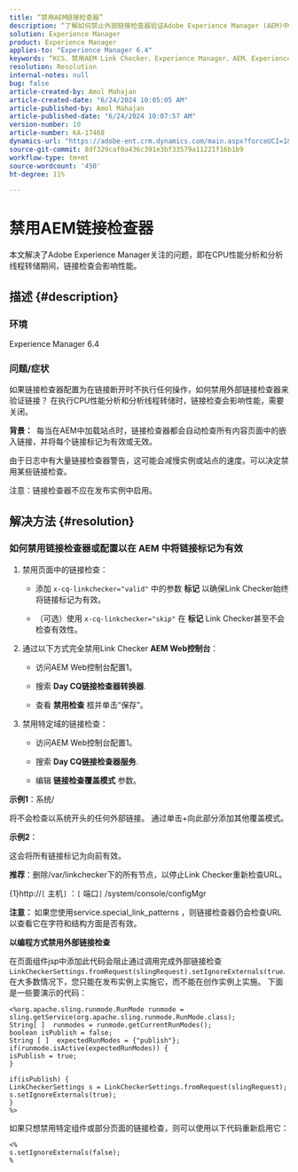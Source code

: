 ```yaml
---
title: “禁用AEM链接检查器”
description: “了解如何禁止外部链接检查器验证Adobe Experience Manager (AEM)中的链接。”
solution: Experience Manager
product: Experience Manager
applies-to: "Experience Manager 6.4"
keywords: “KCS、禁用AEM Link Checker、Experience Manager、AEM、Experience Manager”
resolution: Resolution
internal-notes: null
bug: false
article-created-by: Amol Mahajan
article-created-date: "6/24/2024 10:05:05 AM"
article-published-by: Amol Mahajan
article-published-date: "6/24/2024 10:07:57 AM"
version-number: 10
article-number: KA-17468
dynamics-url: "https://adobe-ent.crm.dynamics.com/main.aspx?forceUCI=1&pagetype=entityrecord&etn=knowledgearticle&id=9c53ab35-1132-ef11-840a-6045bd02de5c"
source-git-commit: 8df329caf0a436c391e3bf33579a11221f16b1b9
workflow-type: tm+mt
source-wordcount: '450'
ht-degree: 11%

---
```


# 禁用AEM链接检查器


本文解决了Adobe Experience Manager关注的问题，即在CPU性能分析和分析线程转储期间，链接检查会影响性能。

## 描述 {#description}


### <b>环境</b>

Experience Manager 6.4

### <b>问题/症状</b>

如果链接检查器配置为在链接断开时不执行任何操作，如何禁用外部链接检查器来验证链接？ 在执行CPU性能分析和分析线程转储时，链接检查会影响性能，需要关闭。

<b>背景： </b> 每当在AEM中加载站点时，链接检查器都会自动检查所有内容页面中的嵌入链接，并将每个链接标记为有效或无效。

由于日志中有大量链接检查器警告，这可能会减慢实例或站点的速度。可以决定禁用某些链接检查。

注意：链接检查器不应在发布实例中启用。


## 解决方法 {#resolution}


### 如何禁用链接检查器或配置以在 AEM 中将链接标记为有效

1. 禁用页面中的链接检查：

   - 添加 `x-cq-linkchecker="valid"` 中的参数 <b>标记</b> 以确保Link Checker始终将链接标记为有效。


   - （可选）使用 `x-cq-linkchecker="skip"` 在 <b>标记</b> Link Checker甚至不会检查有效性。
2. 通过以下方式完全禁用Link Checker <b>AEM Web控制台</b>：
   - 访问AEM Web控制台配置1。


   - 搜索 <b>Day CQ链接检查器转换器</b>.


   - 查看 <b>禁用检查</b> 框并单击“保存”。
3. 禁用特定域的链接检查：
   - 访问AEM Web控制台配置1。


   - 搜索 <b>Day CQ链接检查器服务</b>.


   - 编辑 <b>链接检查覆盖模式</b> 参数。


<b>示例1</b>：系统/

将不会检查以系统开头的任何外部链接。 通过单击+向此部分添加其他覆盖模式。

<b>示例2</b>：

这会将所有链接标记为向前有效。

<b>推荐</b>：删除/var/linkchecker下的所有节点，以停止Link Checker重新检查URL。

{1}http://`[` 主机`]` ：`[` 端口`]` /system/console/configMgr

<b>注意： </b>如果您使用service.special_link_patterns ，则链接检查器仍会检查URL以查看它在字符和结构方面是否有效。

<b>以编程方式禁用外部链接检查</b>

在页面组件jsp中添加此代码会阻止通过调用完成外部链接检查 `LinkCheckerSettings.fromRequest(slingRequest).setIgnoreExternals(true`. 在大多数情况下，您只能在发布实例上实施它，而不能在创作实例上实施。 下面是一些要演示的代码：




```
<%org.apache.sling.runmode.RunMode runmode = sling.getService(org.apache.sling.runmode.RunMode.class);
String[ ]  runmodes = runmode.getCurrentRunModes();
boolean isPublish = false;
String [ ]  expectedRunModes = {"publish"};
if(runmode.isActive(expectedRunModes)) {
isPublish = true;
}

if(isPublish) {
LinkCheckerSettings s = LinkCheckerSettings.fromRequest(slingRequest);
s.setIgnoreExternals(true);
}
%>
```




如果只想禁用特定组件或部分页面的链接检查，则可以使用以下代码重新启用它：


```
<%
s.setIgnoreExternals(false);
%
```

